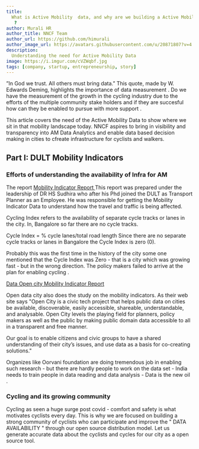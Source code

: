 ```yaml
---
title:
  What is Active Mobility  data, and why are we building a Active Mobility database and trends in Active Mobility
   ?
author: Murali HR
author_title: NNCF Team
author_url: https://github.com/himurali
author_image_url: https://avatars.githubusercontent.com/u/20871807?v=4
description:
  Understanding the need for Active Mobility Data
image: https://i.imgur.com/cVZWqbf.jpg
tags: [company, startup, entrepreneurship, story]
---
```

 

”In God we trust. All others must bring data.” This quote, made by W. Edwards Deming, highlights the  importance of data measurement .
Do we have the measurement of the growth in the cycling industry due to the efforts of the multiple community stake holders 
and if they are succesful how can they be enabled to pursue with more support .

This article covers the need of the Active Mobility Data  to  show where we sit in that mobility landscape today.
NNCF aspires to bring in visibility and transparency into AM Data Analytics and enable data based decision making in cities to cfreate infrastructure for cyclists and walkers.


<!--truncate-->

## Part I: DULT Mobility Indicators

### Efforts of understanding the availability of Infra for AM

The report 
<a href="https://dult.karnataka.gov.in/uploads/media_to_upload1632382241.pdf"> Mobility Indicator Report </a> This report was prepared under the leadership of DR HS Sudhira who after his Phd joined the DULT as Transport Planner as an Employee. He was responsible for getting the 
Mobility Indicator Data to understand how the travel and traffic is being affected.

Cycling Index refers to the availability of separate cycle tracks or lanes
in the city. In, Bangalore so far there are no cycle tracks. 


Cycle Index = % cycle lanes/total road length
Since there are no separate cycle tracks or lanes in Bangalore the Cycle
Index is zero (0).

Probably this was the first time in the history of the city some one mentioned that the Cycle Index was Zero - that is a city which was growing fast - but in the wrong direction. The policy makers failed to arrive at the plan for enabling cycling . 
 


<a href="https://data.opencity.in/dataset/bengaluru-mobility-indicators/resource/bengaluru-zone-wise-mobility-indicators---2011">

Data Open city Mobility Indicator Report 
</a>

Open data city also does the study on the mobility indicators. As their web site says 
"Open City is a civic tech project that helps public data on cities be available, discoverable, easily accessible, shareable, understandable, and analysable. Open City levels the playing field for planners, policy makers as well as the public by making public domain data accessible to all in a transparent and free manner.

Our goal is to enable citizens and civic groups to have a shared understanding of their city’s issues, and use data as a basis for co-creating solutions."

Organizes like Oorvani foundation are doing tremendous job in enabling such research - but there are hardly people to work on the data set - 
India needs to train people in data reading and data analysis - Data is the new oil .

<Screenshot
  alt="Example of time-series data use cases"
  height={427}
  src="https://i.imgur.com/23hRvYZ.png"
  title="Mobility Indicators"
  width={650}
/>


### Cycling  and its growing community

Cycling as seen a huge surge post covid - comfort and safety is  what motivates cyclists every day.
 This
is why we are focused on building a strong community of cyclists  who can
participate and improve the " DATA AVAILABILITY " through our open source distribution model.
Let us generate accurate data about the cyclists and cycles for our city as a open source tool.

